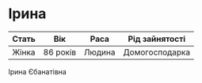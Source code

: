 # Ірина

| Стать | Вік      | Раса   | Рід зайнятості |
| ----- | -------- | ------ | -------------- |
| Жінка | 86 років | Людина | Домогосподарка |

Ірина Єбанатівна

